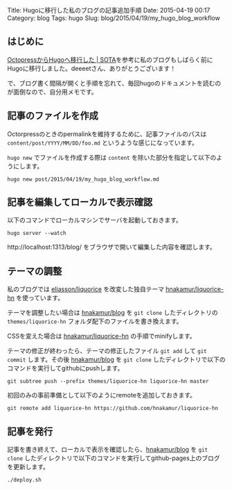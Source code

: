 Title: Hugoに移行した私のブログの記事追加手順
Date: 2015-04-19 00:17
Category: blog
Tags: hugo
Slug: blog/2015/04/19/my_hugo_blog_workflow


## はじめに

[OctopressからHugoへ移行した | SOTA](http://deeeet.com/writing/2014/12/25/hugo/)を参考に私のブログもしばらく前にHugoに移行しました。deeeetさん、ありがとうございます！

で、ブログ書く間隔が開くと手順を忘れて、毎回hugoのドキュメントを読むのが面倒なので、自分用メモです。

## 記事のファイルを作成

Octorpressのときのpermalinkを維持するために、記事ファイルのパスは `content/post/YYYY/MM/DD/foo.md` というような感じになっています。

`hugo new` でファイルを作成する際は `content` を除いた部分を指定して以下のようにします。


```
hugo new post/2015/04/19/my_hugo_blog_workflow.md
```

## 記事を編集してローカルで表示確認

以下のコマンドでローカルマシンでサーバを起動しておきます。

```
hugo server --watch
```

http://localhost:1313/blog/ をブラウザで開いて編集した内容を確認します。

## テーマの調整

私のブログでは [eliasson/liquorice](https://github.com/eliasson/liquorice) を改変した独自テーマ [hnakamur/liquorice-hn](https://github.com/hnakamur/liquorice-hn) を使っています。

テーマを調整したい場合は [hnakamur/blog](https://github.com/hnakamur/blog) を `git clone` したディレクトリの `themes/liquorice-hn` フォルダ配下のファイルを書き換えます。

CSSを変えた場合は [hnakamur/liquorice-hn](https://github.com/hnakamur/liquorice-hn#build-with-npm-run) の手順でminifyします。

テーマの修正が終わったら、テーマの修正したファイル `git add` して `git commit` します。その後 [hnakamur/blog](https://github.com/hnakamur/blog) を `git clone` したディレクトリで以下のコマンドを実行してgithubにpushします。

```
git subtree push --prefix themes/liquorice-hn liquorice-hn master
```

初回のみの事前準備として以下のようにremoteを追加しておきます。

```
git remote add liquorice-hn https://github.com/hnakamur/liquorice-hn
```

## 記事を発行

記事を書き終えて、ローカルで表示を確認したら、[hnakamur/blog](https://github.com/hnakamur/blog) を `git clone` したディレクトリで以下のコマンドを実行してgithub-pages上のブログを更新します。

```
./deploy.sh
```
